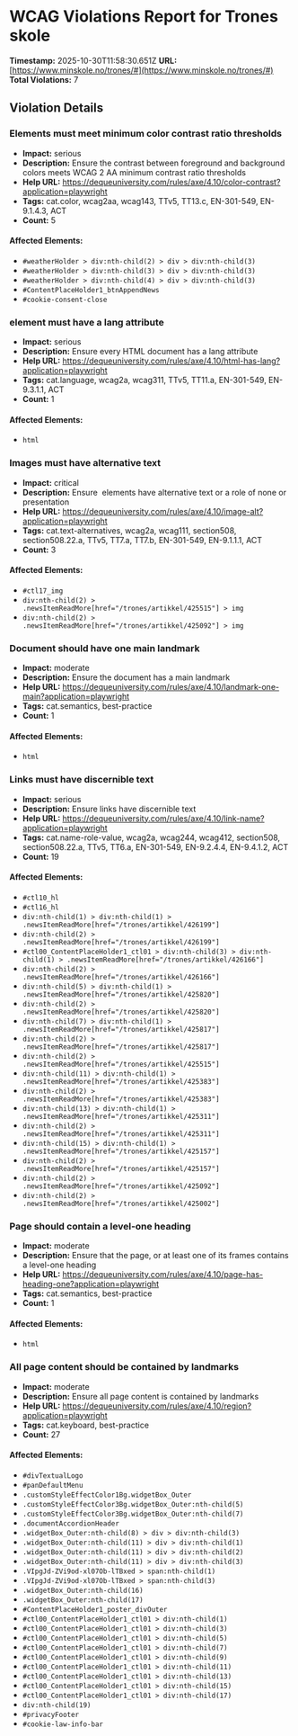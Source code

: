 # WCAG Violations Report for Trones skole

**Timestamp:** 2025-10-30T11:58:30.651Z
**URL:** [https://www.minskole.no/trones/#](https://www.minskole.no/trones/#)
**Total Violations:** 7

## Violation Details

### Elements must meet minimum color contrast ratio thresholds

- **Impact:** serious
- **Description:** Ensure the contrast between foreground and background colors meets WCAG 2 AA minimum contrast ratio thresholds
- **Help URL:** https://dequeuniversity.com/rules/axe/4.10/color-contrast?application=playwright
- **Tags:** cat.color, wcag2aa, wcag143, TTv5, TT13.c, EN-301-549, EN-9.1.4.3, ACT
- **Count:** 5

#### Affected Elements:

- `#weatherHolder > div:nth-child(2) > div > div:nth-child(3)`
- `#weatherHolder > div:nth-child(3) > div > div:nth-child(3)`
- `#weatherHolder > div:nth-child(4) > div > div:nth-child(3)`
- `#ContentPlaceHolder1_btnAppendNews`
- `#cookie-consent-close`

### <html> element must have a lang attribute

- **Impact:** serious
- **Description:** Ensure every HTML document has a lang attribute
- **Help URL:** https://dequeuniversity.com/rules/axe/4.10/html-has-lang?application=playwright
- **Tags:** cat.language, wcag2a, wcag311, TTv5, TT11.a, EN-301-549, EN-9.3.1.1, ACT
- **Count:** 1

#### Affected Elements:

- `html`

### Images must have alternative text

- **Impact:** critical
- **Description:** Ensure <img> elements have alternative text or a role of none or presentation
- **Help URL:** https://dequeuniversity.com/rules/axe/4.10/image-alt?application=playwright
- **Tags:** cat.text-alternatives, wcag2a, wcag111, section508, section508.22.a, TTv5, TT7.a, TT7.b, EN-301-549, EN-9.1.1.1, ACT
- **Count:** 3

#### Affected Elements:

- `#ctl17_img`
- `div:nth-child(2) > .newsItemReadMore[href="/trones/artikkel/425515"] > img`
- `div:nth-child(2) > .newsItemReadMore[href="/trones/artikkel/425092"] > img`

### Document should have one main landmark

- **Impact:** moderate
- **Description:** Ensure the document has a main landmark
- **Help URL:** https://dequeuniversity.com/rules/axe/4.10/landmark-one-main?application=playwright
- **Tags:** cat.semantics, best-practice
- **Count:** 1

#### Affected Elements:

- `html`

### Links must have discernible text

- **Impact:** serious
- **Description:** Ensure links have discernible text
- **Help URL:** https://dequeuniversity.com/rules/axe/4.10/link-name?application=playwright
- **Tags:** cat.name-role-value, wcag2a, wcag244, wcag412, section508, section508.22.a, TTv5, TT6.a, EN-301-549, EN-9.2.4.4, EN-9.4.1.2, ACT
- **Count:** 19

#### Affected Elements:

- `#ctl10_hl`
- `#ctl16_hl`
- `div:nth-child(1) > div:nth-child(1) > .newsItemReadMore[href="/trones/artikkel/426199"]`
- `div:nth-child(2) > .newsItemReadMore[href="/trones/artikkel/426199"]`
- `#ctl00_ContentPlaceHolder1_ctl01 > div:nth-child(3) > div:nth-child(1) > .newsItemReadMore[href="/trones/artikkel/426166"]`
- `div:nth-child(2) > .newsItemReadMore[href="/trones/artikkel/426166"]`
- `div:nth-child(5) > div:nth-child(1) > .newsItemReadMore[href="/trones/artikkel/425820"]`
- `div:nth-child(2) > .newsItemReadMore[href="/trones/artikkel/425820"]`
- `div:nth-child(7) > div:nth-child(1) > .newsItemReadMore[href="/trones/artikkel/425817"]`
- `div:nth-child(2) > .newsItemReadMore[href="/trones/artikkel/425817"]`
- `div:nth-child(2) > .newsItemReadMore[href="/trones/artikkel/425515"]`
- `div:nth-child(11) > div:nth-child(1) > .newsItemReadMore[href="/trones/artikkel/425383"]`
- `div:nth-child(2) > .newsItemReadMore[href="/trones/artikkel/425383"]`
- `div:nth-child(13) > div:nth-child(1) > .newsItemReadMore[href="/trones/artikkel/425311"]`
- `div:nth-child(2) > .newsItemReadMore[href="/trones/artikkel/425311"]`
- `div:nth-child(15) > div:nth-child(1) > .newsItemReadMore[href="/trones/artikkel/425157"]`
- `div:nth-child(2) > .newsItemReadMore[href="/trones/artikkel/425157"]`
- `div:nth-child(2) > .newsItemReadMore[href="/trones/artikkel/425092"]`
- `div:nth-child(2) > .newsItemReadMore[href="/trones/artikkel/425002"]`

### Page should contain a level-one heading

- **Impact:** moderate
- **Description:** Ensure that the page, or at least one of its frames contains a level-one heading
- **Help URL:** https://dequeuniversity.com/rules/axe/4.10/page-has-heading-one?application=playwright
- **Tags:** cat.semantics, best-practice
- **Count:** 1

#### Affected Elements:

- `html`

### All page content should be contained by landmarks

- **Impact:** moderate
- **Description:** Ensure all page content is contained by landmarks
- **Help URL:** https://dequeuniversity.com/rules/axe/4.10/region?application=playwright
- **Tags:** cat.keyboard, best-practice
- **Count:** 27

#### Affected Elements:

- `#divTextualLogo`
- `#panDefaultMenu`
- `.customStyleEffectColor1Bg.widgetBox_Outer`
- `.customStyleEffectColor3Bg.widgetBox_Outer:nth-child(5)`
- `.customStyleEffectColor3Bg.widgetBox_Outer:nth-child(7)`
- `.documentAccordionHeader`
- `.widgetBox_Outer:nth-child(8) > div > div:nth-child(3)`
- `.widgetBox_Outer:nth-child(11) > div > div:nth-child(1)`
- `.widgetBox_Outer:nth-child(11) > div > div:nth-child(2)`
- `.widgetBox_Outer:nth-child(11) > div > div:nth-child(3)`
- `.VIpgJd-ZVi9od-xl07Ob-lTBxed > span:nth-child(1)`
- `.VIpgJd-ZVi9od-xl07Ob-lTBxed > span:nth-child(3)`
- `.widgetBox_Outer:nth-child(16)`
- `.widgetBox_Outer:nth-child(17)`
- `#ContentPlaceHolder1_poster_divOuter`
- `#ctl00_ContentPlaceHolder1_ctl01 > div:nth-child(1)`
- `#ctl00_ContentPlaceHolder1_ctl01 > div:nth-child(3)`
- `#ctl00_ContentPlaceHolder1_ctl01 > div:nth-child(5)`
- `#ctl00_ContentPlaceHolder1_ctl01 > div:nth-child(7)`
- `#ctl00_ContentPlaceHolder1_ctl01 > div:nth-child(9)`
- `#ctl00_ContentPlaceHolder1_ctl01 > div:nth-child(11)`
- `#ctl00_ContentPlaceHolder1_ctl01 > div:nth-child(13)`
- `#ctl00_ContentPlaceHolder1_ctl01 > div:nth-child(15)`
- `#ctl00_ContentPlaceHolder1_ctl01 > div:nth-child(17)`
- `div:nth-child(19)`
- `#privacyFooter`
- `#cookie-law-info-bar`
